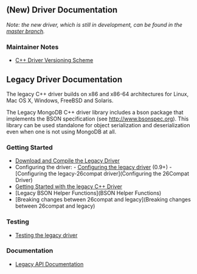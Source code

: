 ## (New) Driver Documentation

*Note: the new driver, which is still in development, can be found in the [master branch](https://github.com/mongodb/mongo-cxx-driver/tree/master).*

### Maintainer Notes

- [C++ Driver Versioning Scheme](C---Driver-Versioning-Scheme)

## Legacy Driver Documentation

The legacy C++ driver builds on x86 and x86-64 architectures for Linux, Mac OS X, Windows, FreeBSD and Solaris.

The Legacy MongoDB C++ driver library includes a bson package that implements the BSON specification (see http://www.bsonspec.org). This library can be used standalone for object serialization and deserialization even when one is not using MongoDB at all.

### Getting Started
 - [Download and Compile the Legacy Driver](Download-and-Compile-the-Legacy-Driver)
 - Configuring the driver:
       - [Configuring the legacy driver](Configuring-the-Legacy-Driver) (0.9+)
       - [Configuring the legacy-26compat driver](Configuring the 26Compat Driver)
 - [Getting Started with the legacy C++ Driver](Tutorial)
 - [Legacy BSON Helper Functions](BSON Helper Functions)
 - [Breaking changes between 26compat and legacy](Breaking changes between 26compat and legacy)

### Testing
 - [Testing the legacy driver](Testing)

### Documentation
 - [Legacy API Documentation](http://api.mongodb.org/cxx/)
